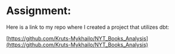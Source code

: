 # Assignment:

Here is a link to my repo where I created a project that utilizes dbt:

[https://github.com/Kruts-Mykhailo/NYT_Books_Analysis](https://github.com/Kruts-Mykhailo/NYT_Books_Analysis)
